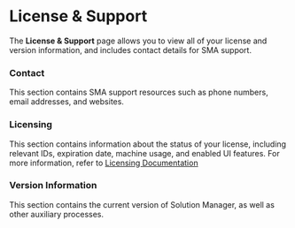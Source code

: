 # License & Support

The **License & Support** page allows you to view all of your license and version information, and includes contact details for SMA support.

### Contact

This section contains SMA support resources such as phone numbers, email addresses, and websites.

### Licensing

This section contains information about the status of your license, including relevant IDs, expiration date, machine usage, and enabled UI features. For more information, refer to [Licensing Documentation](../../../../../server-programs/licensing.md)

### Version Information

This section contains the current version of Solution Manager, as well as other auxiliary processes.
